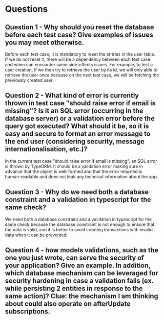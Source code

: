 # Questions

## Question 1 - Why should you reset the database before each test case? Give examples of issues you may meet otherwise.
Before each test case, it is mandatory to reset the entries in the user table. If we do not reset it, there will be a dependency between each test case and when can encounter some side-effects issues. For example, to test a user creation, if we then try to retrieve the user by its id, we will only able to retrieve the user once because on the next test case, we will be fetching the previously created user.

## Question 2 - What kind of error is currently thrown in test case "should raise error if email is missing"? Is it an SQL error (occurring in the database server) or a validation error before the query got executed? What should it be, so it is easy and secure to format an error message to the end user (considering security, message internationalisation, etc.)?
In the current test case "should raise error if email is missing", an SQL error is thrown by TypeORM. It should be a validation error making sure in advance that the object is well-formed and that the error returned is human-readable and does not leak any technical information about the app.

## Question 3 - Why do we need both a database constraint and a validation in typescript for the same check?
We need both a database constraint and a validation in typescript for the same check because the database constraint is not enough to ensure that the data is valid, and it is better to avoid creating transactions with invalid data when it can be prevented.

## Question 4 - how models validations, such as the one you just wrote, can serve the security of your application? Give an example. In addition, which database mechanism can be leveraged for security hardening in case a validation fails (ex. while persisting 2 entities in response to the same action)? Clue: the mechanism I am thinking about could also operate on afterUpdate subscriptions.

